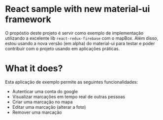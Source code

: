 # React sample with new material-ui framework

O propóstio deste projeto é servir como exemplo de implementação utilizando a excelente lib `react-redux-firebase` com o mapBox.
Além disso, estou usando a nova versão (em alpha) do material-ui para testar e poder contribuir com o projeto usando em aplicações práticas.

# What it does?
Esta aplicação de exemplo permite as seguintes funcionalidades:
 - Autenticar uma conta do google
 - Visualizar marcações em tempo real de outras pessoas
 - Criar uma marcação no mapa
 - Editar uma marcação (alterar a foto)
 - Remover uma marcação
